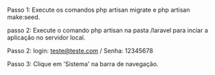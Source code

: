 Passo 1: Execute os comandos php artisan migrate e php artisan make:seed.

passo 2: Execute o comando php artisan na pasta /laravel para inciar a aplicação no servidor local.

Passo 2: login: teste@teste.com / Senha: 12345678

Passo 3: Clique em 'Sistema' na barra de navegação. 

